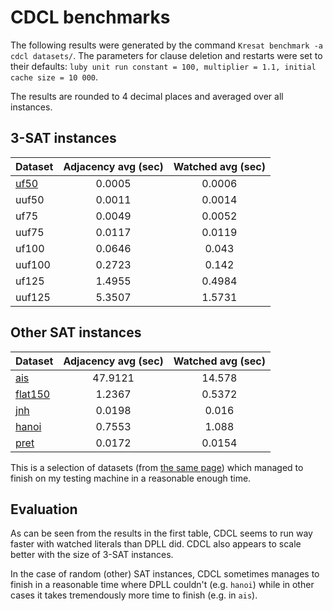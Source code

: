 # CDCL benchmarks
The following results were generated by the command `Kresat benchmark -a cdcl datasets/`.
The parameters for clause deletion and restarts were set to their defaults:
`luby unit run constant = 100, multiplier = 1.1, initial cache size = 10 000`.

The results are rounded to 4 decimal places and averaged over all instances.

## 3-SAT instances
| Dataset     |     Adjacency avg (sec)  |   Watched avg (sec)    |
| -----       |        :--------:        |    :-------:           |
| [uf50](https://www.cs.ubc.ca/~hoos/SATLIB/Benchmarks/SAT/RND3SAT/descr.html)        |       0.0005          |       0.0006            |
| uuf50       |          0.0011          |         0.0014         |
| uf75        |          0.0049          |         0.0052         |
| uuf75       |          0.0117          |         0.0119         |
| uf100       |          0.0646          |         0.043          |
| uuf100      |          0.2723          |         0.142          |
| uf125       |          1.4955          |         0.4984         |
| uuf125      |          5.3507          |         1.5731         |

## Other SAT instances
| Dataset     |     Adjacency avg (sec)  |   Watched avg (sec)    |
| -----       |        :--------:        |    :-------:           |
| [ais](https://www.cs.ubc.ca/~hoos/SATLIB/Benchmarks/SAT/AIS/descr.html)         |    47.9121                   |    14.578            |
| [flat150](https://www.cs.ubc.ca/~hoos/SATLIB/Benchmarks/SAT/GCP/descr.html)     |     1.2367     |   0.5372     |
| [jnh](https://www.cs.ubc.ca/~hoos/SATLIB/Benchmarks/SAT/DIMACS/JNH/descr.html)         |   0.0198          | 0.016   |
| [hanoi](https://www.cs.ubc.ca/~hoos/SATLIB/Benchmarks/SAT/DIMACS/HANOI/descr.html) |    0.7553    |      1.088 |
|  [pret](https://www.cs.ubc.ca/~hoos/SATLIB/Benchmarks/SAT/DIMACS/PRET/descr.html)  |   0.0172     |     0.0154 |

This is a selection of datasets (from [the same page](https://www.cs.ubc.ca/~hoos/SATLIB/benchm.html))
which managed to finish on my testing machine in a reasonable enough time.

## Evaluation
As can be seen from the results in the first table, CDCL seems to run way faster with watched literals than DPLL did.
CDCL also appears to scale better with the size of 3-SAT instances.

In the case of random (other) SAT instances, CDCL sometimes manages to finish in a reasonable time where DPLL couldn't (e.g. `hanoi`)
while in other cases it takes tremendously more time to finish (e.g. in `ais`).
